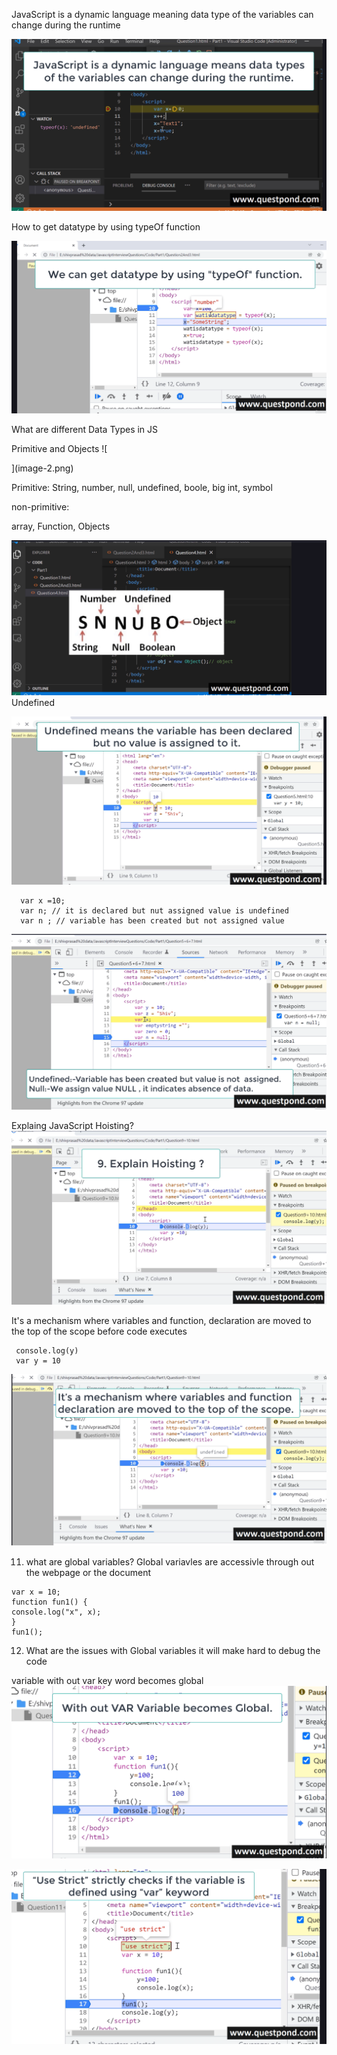 JavaScript is a dynamic language meaning data type of the variables can change during the runtime

![alt text](image.png)

How to get datatype by using typeOf function

![alt text](image-1.png)

What are different Data Types in JS

Primitive and Objects
![
    
](image-2.png)

Primitive: String, number, null, undefined, boole, big int, symbol

non-primitive:

array, Function, Objects

![alt text](image-3.png)
Undefined

![alt text](image-4.png)
```
  var x =10;
  var n; // it is declared but nut assigned value is undefined
  var n ; // variable has been created but not assigned value

```

![alt text](image-5.png)

Explaing JavaScript Hoisting?
![alt text](image-6.png)

It's a mechanism where variables and function, declaration are moved to the top of the scope before code executes

```
 console.log(y)
 var y = 10
```
![alt text](image-7.png)

11. what are global variables?
Global variavles are accessivle through out the webpage or the document

```
var x = 10;
function fun1() {
console.log("x", x);
}
fun1();

```
12. What are the issues with Global variables
it will make hard to debug the code

variable with out var key word becomes global
![alt text](image-8.png)

![alt text](image-9.png)